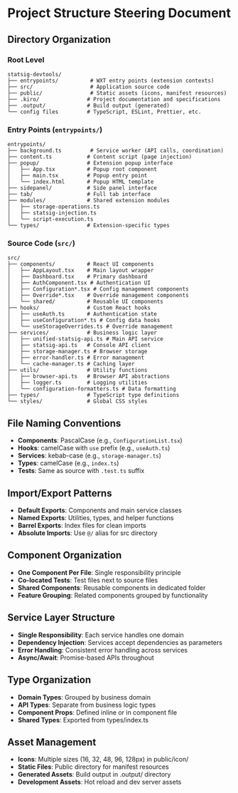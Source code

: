 # Project Structure Steering Document

## Directory Organization

### Root Level

```
statsig-devtools/
├── entrypoints/          # WXT entry points (extension contexts)
├── src/                  # Application source code
├── public/               # Static assets (icons, manifest resources)
├── .kiro/               # Project documentation and specifications
├── .output/             # Build output (generated)
└── config files         # TypeScript, ESLint, Prettier, etc.
```

### Entry Points (`entrypoints/`)

```
entrypoints/
├── background.ts         # Service worker (API calls, coordination)
├── content.ts           # Content script (page injection)
├── popup/               # Extension popup interface
│   ├── App.tsx          # Popup root component
│   ├── main.tsx         # Popup entry point
│   └── index.html       # Popup HTML template
├── sidepanel/           # Side panel interface
├── tab/                 # Full tab interface
├── modules/             # Shared extension modules
│   ├── storage-operations.ts
│   ├── statsig-injection.ts
│   └── script-execution.ts
└── types/               # Extension-specific types
```

### Source Code (`src/`)

```
src/
├── components/          # React UI components
│   ├── AppLayout.tsx    # Main layout wrapper
│   ├── Dashboard.tsx    # Primary dashboard
│   ├── AuthComponent.tsx # Authentication UI
│   ├── Configuration*.tsx # Config management components
│   ├── Override*.tsx    # Override management components
│   └── shared/          # Reusable UI components
├── hooks/               # Custom React hooks
│   ├── useAuth.ts       # Authentication state
│   ├── useConfiguration*.ts # Config data hooks
│   └── useStorageOverrides.ts # Override management
├── services/            # Business logic layer
│   ├── unified-statsig-api.ts # Main API service
│   ├── statsig-api.ts   # Console API client
│   ├── storage-manager.ts # Browser storage
│   ├── error-handler.ts # Error management
│   └── cache-manager.ts # Caching layer
├── utils/               # Utility functions
│   ├── browser-api.ts   # Browser API abstractions
│   ├── logger.ts        # Logging utilities
│   └── configuration-formatters.ts # Data formatting
├── types/               # TypeScript type definitions
└── styles/              # Global CSS styles
```

## File Naming Conventions

- **Components**: PascalCase (e.g., `ConfigurationList.tsx`)
- **Hooks**: camelCase with `use` prefix (e.g., `useAuth.ts`)
- **Services**: kebab-case (e.g., `storage-manager.ts`)
- **Types**: camelCase (e.g., `index.ts`)
- **Tests**: Same as source with `.test.ts` suffix

## Import/Export Patterns

- **Default Exports**: Components and main service classes
- **Named Exports**: Utilities, types, and helper functions
- **Barrel Exports**: Index files for clean imports
- **Absolute Imports**: Use `@/` alias for src directory

## Component Organization

- **One Component Per File**: Single responsibility principle
- **Co-located Tests**: Test files next to source files
- **Shared Components**: Reusable components in dedicated folder
- **Feature Grouping**: Related components grouped by functionality

## Service Layer Structure

- **Single Responsibility**: Each service handles one domain
- **Dependency Injection**: Services accept dependencies as parameters
- **Error Handling**: Consistent error handling across services
- **Async/Await**: Promise-based APIs throughout

## Type Organization

- **Domain Types**: Grouped by business domain
- **API Types**: Separate from business logic types
- **Component Props**: Defined inline or in component file
- **Shared Types**: Exported from types/index.ts

## Asset Management

- **Icons**: Multiple sizes (16, 32, 48, 96, 128px) in public/icon/
- **Static Files**: Public directory for manifest resources
- **Generated Assets**: Build output in .output/ directory
- **Development Assets**: Hot reload and dev server assets
